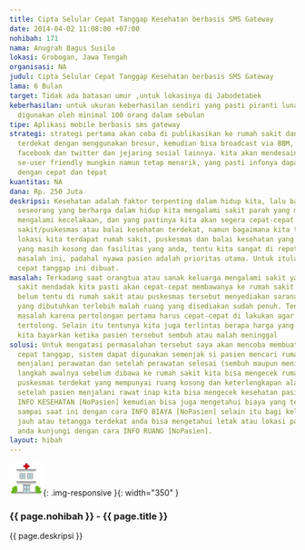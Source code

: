 ```yaml
---
title: Cipta Selular Cepat Tanggap Kesehatan berbasis SMS Gateway
date: 2014-04-02 11:08:00 +07:00
nohibah: 171
nama: Anugrah Bagus Susilo
lokasi: Grobogan, Jawa Tengah
organisasi: NA
judul: Cipta Selular Cepat Tanggap Kesehatan berbasis SMS Gateway
lama: 6 Bulan
target: Tidak ada batasan umur ,untuk lokasinya di Jabodetabek
keberhasilan: untuk ukuran keberhasilan sendiri yang pasti piranti lunak ini dapat
  digunakan oleh minimal 100 orang dalam sebulan
tipe: Aplikasi mobile berbasis sms gateway
strategi: strategi pertama akan coba di publikasikan ke rumah sakit dan puskesmas
  terdekat dengan menggunakan brosur, kemudian bisa broadcast via BBM, promosi di
  facebook dan twitter dan jejaring sosial lainnya. kita akan mendesainnya dengan
  se-user friendly mungkin namun tetap menarik, yang pasti infonya dapat tersalurkan
  dengan cepat dan tepat
kuantitas: NA
dana: Rp. 250 Juta
deskripsi: Kesehatan adalah faktor terpenting dalam hidup kita, lalu bagaimana ketika
  seseorang yang berharga dalam hidup kita mengalami sakit parah yang mendadak atau
  mengalami kecelakaan, dan yang pastinya kita akan segera cepat-cepat mencari rumah
  sakit/puskesmas atau balai kesehatan terdekat, namun bagaimana kita tahu disekitar
  lokasi kita terdapat rumah sakit, puskesmas dan balai kesehatan yang mempunyai ruang
  yang masih kosong dan fasilitas yang anda, tentu kita sangat di repotkan dengan
  masalah ini, padahal nyawa pasien adalah prioritas utama. Untuk itulah aplikasi
  cepat tanggap ini dibuat.
masalah: Terkadang saat orangtua atau sanak keluarga mengalami sakit yang parah atau
  sakit mendadak kita pasti akan cepat-cepat membawanya ke rumah sakit namun sayangnya
  belum tentu di rumah sakit atau puskesmas tersebut menyediakan sarana prasarana
  yang dibutuhkan terlebih malah ruang yang disediakan sudah penuh. Tentunya ini menjadi
  masalah karena pertolongan pertama harus cepat-cepat di lakukan agar jiwa pasien
  tertolong. Selain itu tentunya kita juga terlintas berapa harga yang nanti harus
  kita bayarkan ketika pasien tersebut sembuh atau malah meninggal
solusi: Untuk mengatasi permasalahan tersebut saya akan mencoba membuat sistem informasi
  cepat tanggap, sistem dapat digunakan semenjak si pasien mencari rumah sakit, selama
  menjalani perawatan dan setelah perawatan selesai (sembuh maupun meninggal), untuk
  langkah awalnya sebelum dibawa ke rumah sakit kita bisa mengecek rumah sakit atau
  puskesmas terdekat yang mempunyai ruang kosong dan keterlengkapan alat kemudian
  setelah pasien menjalani rawat inap kita bisa mengecek kesehatan pasien melalui
  INFO KESEHATAN [NoPasien] kemudian bisa juga mengetahui biaya yang telah di habiskan
  sampai saat ini dengan cara INFO BIAYA [NoPasien] selain itu bagi keluarga yang
  jauh atau tetangga terdekat anda bisa mengetahui letak atau lokasi pasien yang akan
  anda kunjungi dengan cara INFO RUANG [NoPasien].
layout: hibah
---
```


![171](/static/img/hibahcms/171.png){: .img-responsive }{: width="350" }

### {{ page.nohibah }} - {{ page.title }}

{{ page.deskripsi }}
